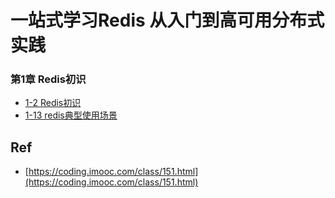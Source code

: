 # 一站式学习Redis 从入门到高可用分布式实践

### 第1章 Redis初识

* [1-2 Redis初识](./01-02)
* [1-13 redis典型使用场景](./01-13)

## Ref

* [https://coding.imooc.com/class/151.html](https://coding.imooc.com/class/151.html)